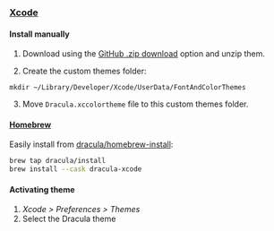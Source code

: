 ### [Xcode](https://developer.apple.com/xcode/)

#### Install manually

1. Download using the [GitHub .zip download](https://github.com/dracula/xcode/archive/master.zip) option and unzip them.

2. Create the custom themes folder:

```
mkdir ~/Library/Developer/Xcode/UserData/FontAndColorThemes
```

3. Move `Dracula.xccolortheme` file to this custom themes folder.

#### [Homebrew](https://brew.sh)

Easily install from [dracula/homebrew-install](https://github.com/dracula/homebrew-install/blob/master/Casks/dracula-xcode.rb):

``` sh
brew tap dracula/install
brew install --cask dracula-xcode
```

#### Activating theme

1. _Xcode > Preferences > Themes_
2. Select the Dracula theme
